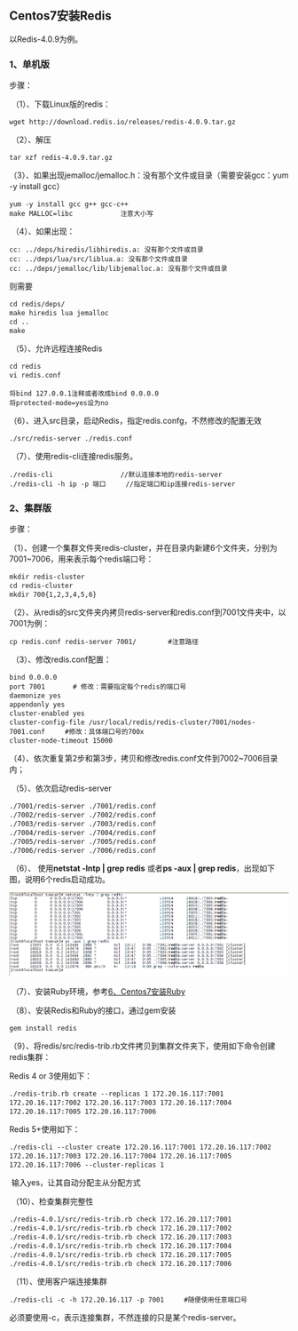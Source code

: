 ## Centos7安装Redis

以Redis-4.0.9为例。

### 1、单机版

步骤：

​	（1）、下载Linux版的redis：

```
wget http://download.redis.io/releases/redis-4.0.9.tar.gz
```

​	（2）、解压

```
tar xzf redis-4.0.9.tar.gz
```

​	（3）、如果出现jemalloc/jemalloc.h：没有那个文件或目录（需要安装gcc：yum -y install gcc）

```
yum -y install gcc g++ gcc-c++
make MALLOC=libc			注意大小写
```

​	（4）、如果出现：

```
cc: ../deps/hiredis/libhiredis.a: 没有那个文件或目录
cc: ../deps/lua/src/liblua.a: 没有那个文件或目录
cc: ../deps/jemalloc/lib/libjemalloc.a: 没有那个文件或目录
```

则需要

```
cd redis/deps/
make hiredis lua jemalloc
cd ..
make
```

​	（5）、允许远程连接Redis

```
cd redis
vi redis.conf

将bind 127.0.0.1注释或者改成bind 0.0.0.0
将protected-mode=yes设为no
```

​	（6）、进入src目录，启动Redis，指定redis.confg，不然修改的配置无效

```
./src/redis-server ./redis.conf
```

​	（7）、使用redis-cli连接redis服务。

```
./redis-cli					//默认连接本地的redis-server
./redis-cli -h ip -p 端口		//指定端口和ip连接redis-server
```



### 2、集群版

步骤：

​	（1）、创建一个集群文件夹redis-cluster，并在目录内新建6个文件夹，分别为7001~7006，用来表示每个redis端口号：

```
mkdir redis-cluster
cd redis-cluster
mkdir 700{1,2,3,4,5,6}
```

​	（2）、从redis的src文件夹内拷贝redis-server和redis.conf到7001文件夹中，以7001为例：

```
cp redis.conf redis-server 7001/		#注意路径
```

​	（3）、修改redis.conf配置：

```
bind 0.0.0.0
port 7001		# 修改：需要指定每个redis的端口号
daemonize yes
appendonly yes
cluster-enabled yes
cluster-config-file /usr/local/redis/redis-cluster/7001/nodes-7001.conf		#修改：具体端口号的700x
cluster-node-timeout 15000
```

​	（4）、依次重复第2步和第3步，拷贝和修改redis.conf文件到7002~7006目录内；

​	（5）、依次启动redis-server

```
./7001/redis-server ./7001/redis.conf
./7002/redis-server ./7002/redis.conf
./7003/redis-server ./7003/redis.conf
./7004/redis-server ./7004/redis.conf
./7005/redis-server ./7005/redis.conf
./7006/redis-server ./7006/redis.conf
```

​	（6）、	使用**netstat -lntp | grep redis** 或者**ps -aux | grep redis**，出现如下图，说明6个redis启动成功。

![](images/redis后台启动成功.png)

​	（7）、安装Ruby环境，参考<u>6、Centos7安装Ruby</u>

​	（8）、安装Redis和Ruby的接口，通过gem安装

```
gem install redis
```

​	（9）、将redis/src/redis-trib.rb文件拷贝到集群文件夹下，使用如下命令创建redis集群：

Redis 4 or 3使用如下：
```
./redis-trib.rb create --replicas 1 172.20.16.117:7001 172.20.16.117:7002 172.20.16.117:7003 172.20.16.117:7004 172.20.16.117:7005 172.20.16.117:7006
```

Redis 5+使用如下：
```
./redis-cli --cluster create 172.20.16.117:7001 172.20.16.117:7002 172.20.16.117:7003 172.20.16.117:7004 172.20.16.117:7005 172.20.16.117:7006 --cluster-replicas 1
```

​	输入yes，让其自动分配主从分配方式

​	（10）、检查集群完整性

```
./redis-4.0.1/src/redis-trib.rb check 172.16.20.117:7001
./redis-4.0.1/src/redis-trib.rb check 172.16.20.117:7002
./redis-4.0.1/src/redis-trib.rb check 172.16.20.117:7003
./redis-4.0.1/src/redis-trib.rb check 172.16.20.117:7004
./redis-4.0.1/src/redis-trib.rb check 172.16.20.117:7005
./redis-4.0.1/src/redis-trib.rb check 172.16.20.117:7006
```

​	（11）、使用客户端连接集群

```
./redis-cli -c -h 172.20.16.117 -p 7001		#随便使用任意端口号
```

必须要使用-c，表示连接集群，不然连接的只是某个redis-server。
